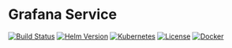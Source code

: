 # Grafana Service

[![Build Status](https://jenkins.ravcube.com/buildStatus/icon?job=PR%20Public/PR%20Grafana%20Service&style=plastic)](https://jenkins.ravcube.com/job/PR%20Public/job/PR%20Grafana%20Service/lastBuild/pipeline-overview/)
[![Helm Version](https://img.shields.io/badge/helm-v3-blue?logo=helm&style=plastic)](https://helm.sh/)
[![Kubernetes](https://img.shields.io/badge/kubernetes-K3s-orange?logo=kubernetes&style=plastic)](https://k3s.io/)
[![License](https://img.shields.io/github/license/KNOSERO/template_service_k3s?style=plastic)](LICENSE)
[![Docker](https://img.shields.io/badge/Docker-Image-blue?logo=docker&style=plastic)](https://hub.docker.com/r/grafana/grafana)